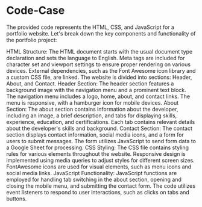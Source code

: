 # Code-Case
The provided code represents the HTML, CSS, and JavaScript for a portfolio website. Let's break down the key components and functionality of the portfolio project:

HTML Structure:
The HTML document starts with the usual document type declaration and sets the language to English.
Meta tags are included for character set and viewport settings to ensure proper rendering on various devices.
External dependencies, such as the Font Awesome icon library and a custom CSS file, are linked.
The website is divided into sections: Header, About, and Contact.
Header Section:
The header section features a background image with the navigation menu and a prominent text block.
The navigation menu includes a logo, home, about, and contact links. The menu is responsive, with a hamburger icon for mobile devices.
About Section:
The about section contains information about the developer, including an image, a brief description, and tabs for displaying skills, experience, education, and certifications.
Each tab contains relevant details about the developer's skills and background.
Contact Section:
The contact section displays contact information, social media icons, and a form for users to submit messages.
The form utilizes JavaScript to send form data to a Google Sheet for processing.
CSS Styling:
The CSS file contains styling rules for various elements throughout the website.
Responsive design is implemented using media queries to adjust styles for different screen sizes.
FontAwesome icons are used for visual elements, such as menu icons and social media links.
JavaScript Functionality:
JavaScript functions are employed for handling tab switching in the about section, opening and closing the mobile menu, and submitting the contact form.
The code utilizes event listeners to respond to user interactions, such as clicks on tabs and buttons.
